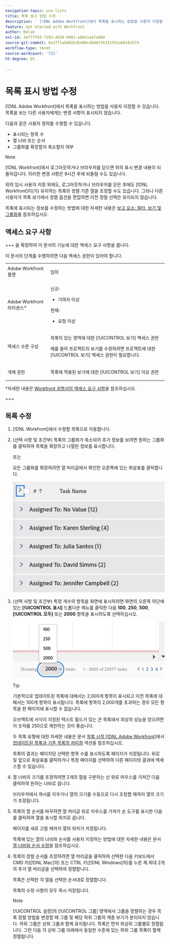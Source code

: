 ```yaml
---
navigation-topic: use-lists
title: 목록 표시 방법 수정
description: ' [!DNL Adobe Workfront]에서 목록을 표시하는 방법을 사용자 지정할 수 있습니다. 목록을 보는 다른 사용자에게는 변경 사항이 표시되지 않습니다.'
feature: Get Started with Workfront
author: Nolan
exl-id: 3ef7ff03-7293-4b56-9481-e89e1a47a904
source-git-commit: 0a2ff1ab802b2bd08cd680376321552a8018cb74
workflow-type: tm+mt
source-wordcount: '721'
ht-degree: 0%

---
```


# 목록 표시 방법 수정

<!--Audited: 11/2024-->

[!DNL Adobe Workfront]에서 목록을 표시하는 방법을 사용자 지정할 수 있습니다. 목록을 보는 다른 사용자에게는 변경 사항이 표시되지 않습니다.

다음과 같은 사용자 정의를 수행할 수 있습니다.

* 표시되는 항목 수
* 열 너비 또는 순서
* 그룹화를 확장할지 축소할지 여부

>[!NOTE]
>
>[!DNL Workfront]에서 로그아웃하거나 브라우저를 닫으면 위의 표시 변경 내용이 되돌아갑니다. 이러한 변경 사항은 8시간 후에 되돌릴 수도 있습니다.

위의 임시 사용자 지정 외에도, 로그아웃하거나 브라우저를 닫은 후에도 [!DNL Workfront]이(가) 유지하는 목록의 정렬 기준 열을 조정할 수도 있습니다. 그러나 다른 사용자가 목록 보기에서 정렬 옵션을 편집하면 이전 정렬 선택은 유지되지 않습니다.

목록에 표시되는 정보를 수정하는 방법에 대한 자세한 내용은 [보고 요소: 필터, 보기 및 그룹화](../../../reports-and-dashboards/reports/reporting-elements/reporting-elements-filters-views-groupings.md)를 참조하십시오.

## 액세스 요구 사항

+++ 을 확장하여 이 문서의 기능에 대한 액세스 요구 사항을 봅니다.

이 문서의 단계를 수행하려면 다음 액세스 권한이 있어야 합니다.

<table style="table-layout:auto"> 
 <col> 
 <col> 
 <tbody> 
  <tr> 
   <td role="rowheader">Adobe Workfront 플랜</td> 
   <td> <p>임의</p> </td> 
  </tr> 
  <tr> 
   <td role="rowheader">Adobe Workfront 라이센스*</td> 
   <td> 
    <p>신규:</p>
   <ul><li><p>기여자 이상 </p></li>
   </ul>

<p>현재:</p>
   <ul><li><p>요청 이상</p></li>
    </ul></td> 
  </tr> 
  <tr> 
   <td role="rowheader">액세스 수준 구성</td> 
   <td> <p>목록이 있는 영역에 대한 [!UICONTROL 보기] 액세스 권한</p> <p>예를 들어 프로젝트의 보기를 수정하려면 프로젝트에 대한 [!UICONTROL 보기] 액세스 권한이 필요합니다.</p></td> 
  </tr> 
  <tr> 
   <td role="rowheader">개체 권한</td> 
   <td> <p>목록에 적용된 보기에 대한 [!UICONTROL 보기] 이상 권한</p>  </td> 
  </tr> 
 </tbody> 
</table>

*자세한 내용은 [Workfront 설명서의 액세스 요구 사항](/help/quicksilver/administration-and-setup/add-users/access-levels-and-object-permissions/access-level-requirements-in-documentation.md)을 참조하십시오.

+++

## 목록 수정

1. [!DNL Workfront]에서 수정할 목록으로 이동합니다.

   <!--
   <p data-mc-conditions="QuicksilverOrClassic.Draft mode"> 
   <MadCap:conditionalText data-mc-conditions="QuicksilverOrClassic.Draft mode">
   By default, groupings are collapsed.
   </MadCap:conditionalText>
   <br> </p>
   -->

1. (선택 사항 및 조건부) 목록의 그룹화가 축소되어 추가 정보를 보려면 원하는 그룹화를 클릭하여 목록을 확장하고 나열된 정보를 표시합니다.

   또는

   모든 그룹화를 확장하려면 열 머리글에서 확인란 오른쪽에 있는 화살표를 클릭합니다.

   ![expand_groupings__1_.png](assets/expand-groupings--1--350x227.png)

1. (선택 사항 및 조건부) 특정 개수의 항목을 화면에 표시하려면 화면의 오른쪽 하단에 있는 **[!UICONTROL 표시]** 드롭다운 메뉴를 클릭한 다음 **100**, **250**, **500**, **[!UICONTROL 모두]** 또는 **2000** 항목을 표시하도록 선택하십시오.

   ![페이지의 목록 번호](assets/list-number-page-350x119.png)

   >[!TIP]
   >
   >기본적으로 업데이트된 목록에 대해서는 2,000개 항목이 표시되고 이전 목록에 대해서는 100개 항목이 표시됩니다. 목록에 항목이 2,000개를 초과하는 경우 모든 항목을 한 페이지에 표시할 수 없습니다.
   >
   >
   >오브젝트에 서식이 지정된 텍스트 필드가 있는 큰 목록에서 최상의 성능을 얻으려면 이 숫자를 250으로 제한하는 것이 좋습니다.
   >
   >
   >두 목록 유형에 대한 자세한 내용은 문서 [목록 시작 [!DNL Adobe Workfront]](../../../workfront-basics/navigate-workfront/use-lists/view-items-in-a-list.md)에서 [업데이트된 목록과 기존 목록의 차이점](../../../workfront-basics/navigate-workfront/use-lists/view-items-in-a-list.md#updated) 섹션을 참조하십시오.

   목록의 결과는 페이지당 선택한 항목 수를 표시하도록 페이지가 지정됩니다. 뒤로 및 앞으로 화살표를 클릭하거나 특정 페이지를 선택하여 다른 페이지의 결과에 액세스할 수 있습니다.

1. 열 너비의 크기를 조정하려면 2개의 열을 구분하는 선 위로 마우스를 가져간 다음 클릭하여 원하는 너비로 끕니다.

   브라우저에서 캐시를 지우거나 열의 크기를 수동으로 다시 조정할 때까지 열의 크기가 조정됩니다.

1. 목록의 열 순서를 바꾸려면 열 머리글 위로 마우스를 가져가 손 도구를 표시한 다음 를 클릭하여 열을 표시할 위치로 끕니다.

   페이지를 새로 고칠 때까지 열의 위치가 저장됩니다.

   목록에 있는 열의 너비와 순서를 사용자 지정하는 방법에 대한 자세한 내용은 문서 [열 너비와 순서 수정](../../../reports-and-dashboards/reports/reporting-elements/modify-column-width-order.md)을 참조하십시오.

1. 목록의 정렬 순서를 조정하려면 열 머리글을 클릭하여 선택한 다음 키보드에서 CMD 키([!DNL Mac]의) 또는 CTRL 키([!DNL Windows]의)를 누른 채 최대 2개의 추가 열 머리글을 선택하여 정렬합니다.

   목록은 선택한 각 열을 선택한 순서대로 정렬합니다.

   목록의 수정 사항이 모두 즉시 저장됩니다.

   >[!NOTE]
   >
   >[!UICONTROL 설정]의 [!UICONTROL 그룹] 영역에서 그룹을 정렬하는 경우 목록 정렬 방법을 변경할 때 그룹 및 해당 하위 그룹의 계층 보기가 분리되지 않습니다. 하위 그룹은 상위 그룹과 함께 유지됩니다. 목록은 먼저 최상위 그룹별로 정렬됩니다. 그런 다음 각 상위 그룹 아래에서 동일한 수준에 있는 하위 그룹 목록이 함께 정렬됩니다.
